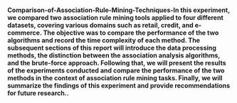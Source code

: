 #### Comparison-of-Association-Rule-Mining-Techniques-In this experiment, we compared two association rule mining tools applied to four different datasets, covering various domains such as retail, credit, and e-commerce. The objective was to compare the performance of the two algorithms and record the time complexity of each method. The subsequent sections of this report will introduce the data processing methods, the distinction between the association analysis algorithms, and the brute-force approach. Following that, we will present the results of the experiments conducted and compare the performance of the two methods in the context of association rule mining tasks. Finally, we will summarize the findings of this experiment and provide recommendations for future research..
